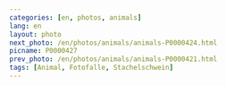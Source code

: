 ```yaml
---
categories: [en, photos, animals]
lang: en
layout: photo
next_photo: /en/photos/animals/animals-P0000424.html
picname: P0000427
prev_photo: /en/photos/animals/animals-P0000421.html
tags: [Animal, Fotofalle, Stachelschwein]
---
```

